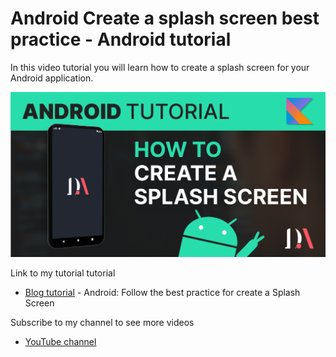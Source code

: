# Android Create a splash screen best practice - Android tutorial

In this video tutorial  you will learn how to create a splash screen for your Android application.

![Android Create a splash screen - Android tutorial](android-splash-screen.png)

Link to my tutorial tutorial
- [Blog tutorial](https://davideagostini.com/android-follow-the-best-practice-for-create-a-splash-screen) - Android: Follow the best practice for create a Splash Screen

Subscribe to my channel to see more videos
- [YouTube channel](https://www.youtube.com/c/davideagostini)